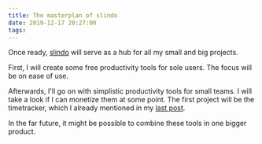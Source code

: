 ```yaml
---
title: The masterplan of slindo
date: 2019-12-17 20:27:00
tags:
---
```

Once ready, <a href="https://slindo.com/">slindo</a> will serve as a hub for all my small and big projects.

First, I will create some free productivity tools for sole users. The focus will be on ease of use.

Afterwards, I'll go on with simplistic productivity tools for small teams. I will take a look if I can monetize them at some point. The first project will be the timetracker, which I already mentioned in my <a href="/coding-every-day/">last post</a>.

In the far future, it might be possible to combine these tools in one bigger product.